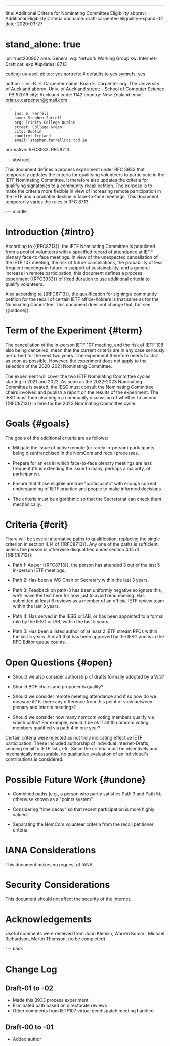 ---
title: Additional Criteria for Nominating Committee Eligibility
abbrev: Additional Eligibility Criteria
docname: draft-carpenter-eligibility-expand-02
date: 2020-03-27

# stand_alone: true

ipr: trust200902
area: General
wg: Network Working Group
kw: Internet-Draft
cat: exp
#updates: 8713

coding: us-ascii
pi:
  toc: yes
  sortrefs:   # defaults to yes
  symrefs: yes

author:
      -
        ins: B. E. Carpenter
        name: Brian E. Carpenter
        org: The University of Auckland
        abbrev: Univ. of Auckland
        street:
        - School of Computer Science
        - PB 92019
        city: Auckland
        code: 1142
        country: New Zealand
        email: brian.e.carpenter@gmail.com

      -
        ins: S. Farrell
        name: Stephen Farrell
        org: Trinity College Dublin
        street: College Green
        city: Dublin
        country: Ireland
        email: stephen.farrell@cs.tcd.ie

normative:
  RFC3933:
  RFC8713:

--- abstract

This document defines a process experiment under RFC 3933 that
temporarily updates the criteria for qualifying volunteers
to participate in the IETF Nominating Committee. It therefore
also updates the criteria for qualifying signatories to a
community recall petition. The purpose is to make the criteria
more flexible in view of increasing remote participation in the
IETF and a probable decline in face-to-face meetings. This
document temporarily varies the rules in RFC 8713.

--- middle

# Introduction        {#intro}

According to {{RFC8713}}, the IETF Nominating Committee is populated
from a pool of volunteers with a specified record of attendance at
IETF plenary face-to-face meetings. In view of the unexpected cancellation
of the IETF 107 meeting, the risk of future cancellations, the probability
of less frequent meetings in future in support of sustainability, and
a general increase in remote participation, this document defines a
process experiment {{RFC3933}} of fixed duration to use additional criteria to qualify
volunteers.

Also according to {{RFC8713}}, the qualification for signing a community
petition for the recall of certain IETF office-holders is that same as
for the Nominating Committee. This document does not change that, but
see {{undone}}.

# Term of the Experiment {#term}

The cancellation of the in-person IETF 107 meeting, and the risk of IETF 108
also being cancelled, mean that the current criteria are in any case
seriously perturbed for the next two years. The experiment therefore
needs to start as soon as possible. However, the experiment does not apply
to the selection of the 2020-2021 Nominating Committee.

The experiment will cover the two IETF Nominating Committee cycles starting
in 2021 and 2022. As soon as the 2022-2023 Nominating Committee is seated,
the IESG must consult the Nominating Committee chairs involved and publish a
report on the results of the experiment. The IESG must then also begin a community
discussion of whether to amend {{RFC8713}} in time for the 2023 Nominating
Committee cycle.

# Goals        {#goals}

The goals of the additional criteria are as follows:

- Mitigate the issue of active remote (or rarely in-person) participants being disenfranchised in the NomCom and recall processes.

- Prepare for an era in which face-to-face plenary meetings are less frequent (thus extending the issue to many, perhaps a majority, of participants).

- Ensure that those eligible are true "participants" with enough current understanding of IETF practice and people to make informed decisions.

- The criteria must be algorithmic so that the Secretariat can check them mechanically.


# Criteria     {#crit}

There will be several alternative paths to qualification, replacing the single criterion in section 4.14 of {{RFC8713}}. Any one of the paths is sufficient, unless the person is otherwise disqualified under section 4.15 of {{RFC8713}}:

- Path 1: As per {{RFC8713}}, the person has attended 3 out of the last 5 in-person IETF meetings. 

- Path 2: Has been a WG Chair or Secretary within the last 3 years.

- Path 3: Feedback on path-3 has been uniformly negative so ignore this, we'll leave the text here for now just to avoid renumbering.
Has submitted at least 6 reviews as a member of an official IETF review team within the last 3 years.

- Path 4: Has served in the IESG or IAB, or has been appointed to a formal role by the IESG or IAB, within the last 5 years.

- Path 5: Has been a listed author of at least 2 IETF stream RFCs within the last 5 years. A draft that has been approved by the IESG and is in the RFC Editor queue counts.

# Open Questions {#open}

- Should we also consider authorship of drafts formally adopted by a WG? 

- Should BOF chairs and proponents qualify?

- Should we consider remote meeting attendance and if so how do we measure it?
Is there any difference from this point of view between plenary and interim meetings?

- Should we consider how many nomcom voting members qualify via which paths? 
For example, would it be ok if all 10 nomcom voting members qualified via
path 4 in one year?

Certain criteria were rejected as not truly indicating effective IETF participation.
These included authorship of individual Internet-Drafts, sending email to IETF lists,
etc. Since the criteria must be objectively and mechanically measurable, no 
qualitative evaluation of an individual's contributions is considered. 

# Possible Future Work {#undone}

- Combined paths (e.g., a person who partly satisfies Path 3 and Path 5);
otherwise known as a "points system".

- Considering "time decay" so that recent participation is more highly valued.

- Separating the NomCom volunteer criteria from the recall petitioner criteria.


# IANA Considerations

This document makes no request of IANA.

# Security Considerations

This document should not affect the security of the Internet.

# Acknowledgements

Useful comments were received from John Klensin, Warren Kumari, Michael Richardson, Martin Thomson, (to be completed)


--- back

# Change Log

## Draft-01 to -02

- Made this 3933 process experiment
- Eliminated path based on directorate reviews
- Other comments from IETF107 virtual gendispatch meeting handled

## Draft-00 to -01

- Added author


